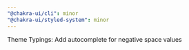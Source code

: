 ```yaml
---
"@chakra-ui/cli": minor
"@chakra-ui/styled-system": minor
---
```


Theme Typings: Add autocomplete for negative space values
